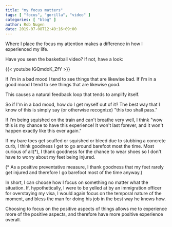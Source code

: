 ```yaml
---
title: "my focus matters"
tags: [ "focus", "gorilla", "video" ]
categories: [ "blog" ]
author: Rob Nugen
date: 2019-07-08T12:49:16+09:00
---
```


Where I place the focus my attention makes a difference in how I
experienced my life.

Have you seen the basketball video?  If not, have a look:

{{< youtube IGQmdoK_ZfY >}}

If I'm in a bad mood I tend to see things that are likewise bad.  If I'm
in a good mood I tend to see things that are likewise good.

This causes a natural feedback loop that tends to amplify itself.

So if I'm in a bad mood, how do I get myself out of it?  The best way
that I know of this is simply say (or otherwise recognize) "this too
shall pass."

If I'm being squished on the train and can't breathe very well, I
think "wow this is my chance to have this experience!  It won't last
forever, and it won't happen exactly like this ever again."

If my bare toes get scuffed or squished or bleed due to stubbing a
concrete curb, I think goodness I get to go around barefoot most the
time.  Most curious of all(*), I thank goodness for the chance to wear
shoes so I don't have to worry about my feet being injured.

(* As a positive preventative measure, I thank goodness that my feet
rarely get injured and therefore I go barefoot most of the time
anyway.)

In short, I can choose how I focus on something no matter what the
situation.  If, hypothetically, I were to be yelled at by an
immigration officer for overstaying my visa, I would again focus on
the temporal nature of the moment, and bless the man for doing his
job in the best way he knows how.

Choosing to focus on the positive aspects of things allows me to
experience more of the positive aspects, and therefore have more
positive experience overall.

